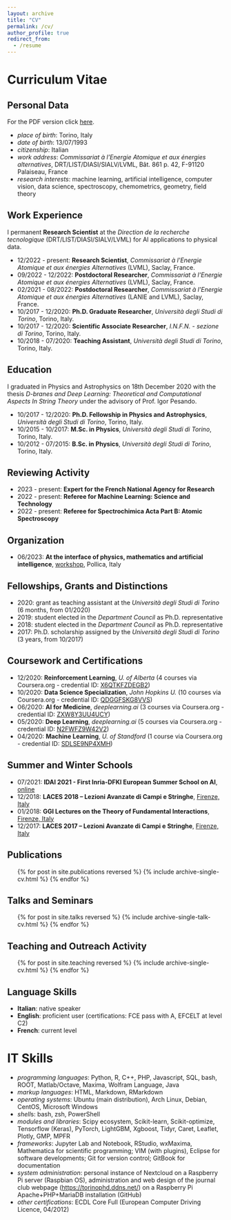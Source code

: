 ```yaml
---
layout: archive
title: "CV"
permalink: /cv/
author_profile: true
redirect_from:
  - /resume
---
```


# Curriculum Vitae

## Personal Data

For the PDF version click [here](/assets/cv.pdf).

- *place of birth*: Torino, Italy
- *date of birth*: 13/07/1993
- *citizenship*: Italian
- *work address*: *Commissariat à l’Energie Atomique et aux énergies alternatives*, DRT/LIST/DIASI/SIALV/LVML, Bât. 861 p. 42, F-91120 Palaiseau, France
- *research interests*: machine learning, artificial intelligence, computer vision, data science, spectroscopy, chemometrics, geometry, field theory

## Work Experience

I permanent **Research Scientist** at the *Direction de la recherche tecnologique* (DRT/LIST/DIASI/SIALV/LVML) for AI applications to physical data.

- 12/2022 - present: **Research Scientist**, *Commissariat &agrave; l'Energie Atomique et aux énergies Alternatives* (LVML), Saclay, France.
- 09/2022 - 12/2022: **Postdoctoral Researcher**, *Commissariat &agrave; l'Energie Atomique et aux énergies Alternatives* (LVML), Saclay, France.
- 02/2021 - 08/2022: **Postdoctoral Researcher**, *Commissariat &agrave; l'Energie Atomique et aux énergies Alternatives* (LANIE and LVML), Saclay, France.
- 10/2017 - 12/2020: **Ph.D. Graduate Researcher**, *Universit&agrave; degli Studi di Torino*, Torino, Italy.
- 10/2017 - 12/2020: **Scientific Associate Researcher**, *I.N.F.N. - sezione di Torino*, Torino, Italy.
- 10/2018 - 07/2020: **Teaching Assistant**, *Universit&agrave; degli Studi di Torino*, Torino, Italy.

## Education

I graduated in Physics and Astrophysics on 18th December 2020 with the thesis *D-branes and Deep Learning: Theoretical and Computational Aspects In String
Theory* under the advisory of Prof. Igor Pesando.

- 10/2017 - 12/2020: **Ph.D. Fellowship in Physics and Astrophysics**, *Universit&agrave; degli Studi di Torino*, Torino, Italy.
- 10/2015 - 10/2017: **M.Sc. in Physics**, *Universit&agrave; degli Studi di Torino*, Torino, Italy.
- 10/2012 - 07/2015: **B.Sc. in Physics**, *Universit&agrave; degli Studi di Torino*, Torino, Italy.

## Reviewing Activity

- 2023 - present: **Expert for the French National Agency for Research**
- 2022 - present: **Referee for Machine Learning: Science and Technology**
- 2022 - present: **Referee for Spectrochimica Acta Part B: Atomic Spectroscopy**

## Organization

- 06/2023: **At the interface of physics, mathematics and artificial intelligence**, [workshop](https://agenda.infn.it/event/33851/), Pollica, Italy 

## Fellowships, Grants and Distinctions

- 2020: grant as teaching assistant at the *Universit&agrave; degli Studi di Torino* (6 months, from 01/2020)
- 2019: student elected in the *Department Council* as Ph.D. representative
- 2018: student elected in the *Department Council* as Ph.D. representative
- 2017: Ph.D. scholarship assigned by the *Universit&agrave; degli Studi di Torino* (3 years, from 10/2017)

## Coursework and Certifications

- 12/2020: **Reinforcement Learning**, *U. of Alberta* (4 courses via Coursera.org - credential ID: [X6QTKFZDEGB2](https://www.coursera.org/account/accomplishments/specialization/certificate/X6QTKFZDEGB2))
- 10/2020: **Data Science Specialization**, *John Hopkins U.* (10 courses via Coursera.org - credential ID: [QDGGFSKG8VVS](https://www.coursera.org/account/accomplishments/specialization/certificate/QDGGFSKG8VVS))
- 06/2020: **AI for Medicine**, *deeplearning.ai* (3 courses via Coursera.org - credential ID: [ZXW8Y3UU4UCY](https://www.coursera.org/account/accomplishments/specialization/certificate/ZXW8Y3UU4UCY))
- 05/2020: **Deep Learning**, *deeplearning.ai* (5 courses via Coursera.org - credential ID: [N2FWFZ9W42V2](https://www.coursera.org/account/accomplishments/specialization/certificate/N2FWFZ9W42V2))
- 04/2020: **Machine Learning**, *U. of Standford* (1 course via Coursera.org - credential ID: [SDLSE9NP4XMH](https://www.coursera.org/account/accomplishments/certificate/SDLSE9NP4XMH))

## Summer and Winter Schools

- 07/2021: **IDAI 2021 - First Inria-DFKI European Summer School on AI**, [online](https://idessai.inria.fr/)
- 12/2018: **LACES 2018 – Lezioni Avanzate di Campi e Stringhe**, [Firenze, Italy](http://laces.web.cern.ch/laces/LACES18/index18.html)
- 01/2018: **GGI Lectures on the Theory of Fundamental Interactions**, [Firenze, Italy](http://webtheory.sns.it/ggilectures2018/)
- 12/2017: **LACES 2017 – Lezioni Avanzate di Campi e Stringhe**, [Firenze, Italy](http://laces.web.cern.ch/laces/LACES17/index17.html)

## Publications

  <ul>{% for post in site.publications reversed %}
    {% include archive-single-cv.html %}
  {% endfor %}</ul>
  
## Talks and Seminars
  <ul>{% for post in site.talks reversed %}
    {% include archive-single-talk-cv.html %}
  {% endfor %}</ul>
  
## Teaching and Outreach Activity
  <ul>{% for post in site.teaching reversed %}
    {% include archive-single-cv.html %}
  {% endfor %}</ul>

## Language Skills

- **Italian**: native speaker
- **English**: proficient user (certifications: FCE pass with A, EFCELT at level C2)
- **French**: current level

# IT Skills

- *programming languages*: Python, R, C++, PHP, Javascript, SQL, bash, ROOT, Matlab/Octave, Maxima, Wolfram Language, Java
- *markup languages*: HTML, Markdown, RMarkdown
- *operating systems*: Ubuntu (main distribution), Arch Linux, Debian, CentOS, Microsoft Windows
- *shell*s: bash, zsh, PowerShell
- *modules and libraries*: Scipy ecosystem, Scikit-learn, Scikit-optimize, Tensorflow (Keras), PyTorch, LightGBM, Xgboost, Tidyr, Caret, Leaflet, Plotly, GMP, MPFR
- *frameworks*: Jupyter Lab and Notebook, RStudio, wxMaxima, Mathematica for scientific programming; VIM (with plugins), Eclipse for software developments; Git for version control; GitBook for documentation
- *system administration*: personal instance of Nextcloud on a Raspberry Pi server (Raspbian OS), administration and web design of the journal club webpage (https://torinophd.ddns.net/) on a Raspberry Pi Apache+PHP+MariaDB installation (GitHub)
- *other certifications*: ECDL Core Full (European Computer Driving Licence, 04/2012)
